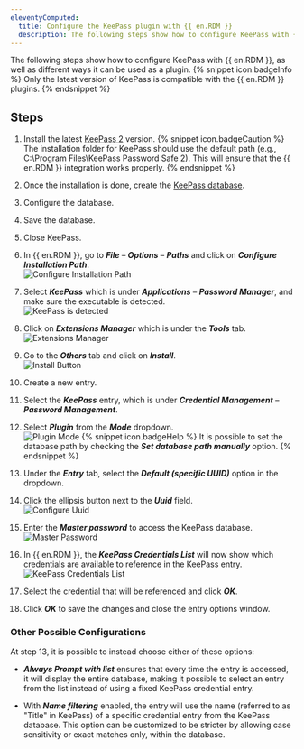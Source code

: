 ```yaml
---
eleventyComputed:
  title: Configure the KeePass plugin with {{ en.RDM }}
  description: The following steps show how to configure KeePass with {{ en.RDM }}, as well as different ways it can be used as a plugin.
---
```

The following steps show how to configure KeePass with {{ en.RDM }}, as well as different ways it can be used as a plugin.
{% snippet icon.badgeInfo %}
Only the latest version of KeePass is compatible with the {{ en.RDM }} plugins.
{% endsnippet %}  

## Steps
1. Install the latest [KeePass 2](https://keepass.info/download.html) version.
{% snippet icon.badgeCaution %}
The installation folder for KeePass should use the default path (e.g., C:\Program Files\KeePass Password Safe 2). This will ensure that the {{ en.RDM }} integration works properly.
{% endsnippet %}  

2. Once the installation is done, create the [KeePass database](https://keepass.info/help/base/firststeps.html).
1. Configure the database.
1. Save the database.
1. Close KeePass.
1. In {{ en.RDM }}, go to ***File*** – ***Options*** – ***Paths*** and click on ***Configure Installation Path***.  
![Configure Installation Path](/img/en/kb/KB0034.png)
1. Select ***KeePass*** which is under ***Applications*** – ***Password Manager***, and make sure the executable is detected.  
![KeePass is detected](/img/en/kb/KB0035.png)
1. Click on ***Extensions Manager*** which is under the ***Tools*** tab.  
![Extensions Manager](/img/en/kb/KB0036.png)
1. Go to the ***Others*** tab and click on ***Install***.  
![Install Button](/img/en/kb/KB0037.png)
1. Create a new entry.
1. Select the ***KeePass*** entry, which is under ***Credential Management*** – ***Password Management***.
1. Select ***Plugin*** from the ***Mode*** dropdown.  
![Plugin Mode](/img/en/kb/KB0038.png)
{% snippet icon.badgeHelp %}
It is possible to set the database path by checking the ***Set database path manually*** option.
{% endsnippet %}  

13. Under the ***Entry*** tab, select the ***Default (specific UUID)*** option in the dropdown.
1. Click the ellipsis button next to the ***Uuid*** field.  
![Configure Uuid](/img/en/kb/KB0039.png)
1. Enter the ***Master password*** to access the KeePass database.  
![Master Password](/img/en/kb/KB0040.png)
1. In {{ en.RDM }}, the ***KeePass Credentials List*** will now show which credentials are available to reference in the KeePass entry.  
![KeePass Credentials List](/img/en/kb/KB0041.png)
1. Select the credential that will be referenced and click ***OK***.
1. Click ***OK*** to save the changes and close the entry options window.

### Other Possible Configurations
At step 13, it is possible to instead choose either of these options:  

* ***Always Prompt with list*** ensures that every time the entry is accessed, it will display the entire database, making it possible to select an entry from the list instead of using a fixed KeePass credential entry.

* With ***Name filtering*** enabled, the entry will use the name (referred to as "Title" in KeePass) of a specific credential entry from the KeePass database. This option can be customized to be stricter by allowing case sensitivity or exact matches only, within the database.
